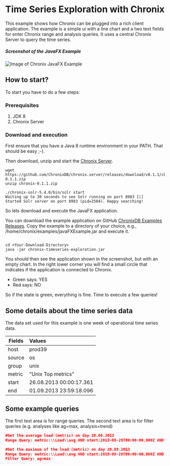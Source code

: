 # Time Series Exploration with Chronix
This example shows how Chronix can be plugged into a rich client application. 
The example is a simple ui with a line chart and a two text fields for enter Chronix range and analysis queries.
It uses a central Chronix Server to query the time series. 
##### Screenshot of the JavaFX Example
![Image of Chronix JavaFX Example](https://bintray.com/artifact/download/chronix/Images/2015-11-25%2016_08_50-Chronix%20JavaFX%20Example.png)

## How to start?
To start you have to do a few steps:

### Prerequisites
1. JDK 8
2. Chronix Server 

### Download and execution
First ensure that you have a Java 8 runtime environment in your PATH. 
That should be easy ;-).

Then download, unzip and start  the [Chronix Server](https://github.com/ChronixDB/chronix.server/releases/tag/v0.0.2).
```
wget https://github.com/ChronixDB/chronix.server/releases/download/v0.1.1/chronix-0.1.1.zip
unzip chronix-0.1.1.zip

./chronix-solr-5.4.0/bin/solr start
Waiting up to 30 seconds to see Solr running on port 8983 [|]  
Started Solr server on port 8983 (pid=2504). Happy searching!
```
So lets download and execute the JavaFX application.

You can download the example application on GitHub [ChronixDB Examples Releases](https://github.com/ChronixDB/chronix.examples/releases). 
Copy the example to a directory of your choice, e.g., /home/chronix/examples/javaFXExample.jar and execute it.

```Shell

cd <Your-Download-Directory>
java -jar chronix-timeseries-exploration.jar
```
You should then see the application shown in the screenshot, but with an empty chart.
In the right lower corner you will find a small circle that indicates if the application is connected to Chronix.
- Green says: YES
- Red says: NO

So if the state is green, everything is fine. Time to execute a few queries!
## Some details about the time series data
The data set used for this example is one week of operational time series data.

| Fields        | Values                     |
| ------------- |:-------------------------- | 
| host          | prod39                     |
| source        | os                         |  
| group         | unix                       |
| metric        | "Unix Top metrics"         |
| start         | 26.08.2013 00:00:17.361    |
| end           | 01.09.2013 23:59:18.096    |

## Some example queries
The first text area is for range queries. 
The second text area is for filter queries (e.g. analyses like ag=max, analysis=trend)
```JSON
#Get the average load (metric) on day 28.08.2013
Range Query: metric:\\Load\\avg AND start:2013-08-28T00:00:00.000Z AND end:2013-08-29T23:59:59.999Z

#Get the maximum of the load (metric) on day 28.08.2013
Range Query: metric:\\Load\\avg AND start:2013-08-28T00:00:00.000Z AND end:2013-08-29T23:59:59.999Z
Filter Query: ag=max
```
